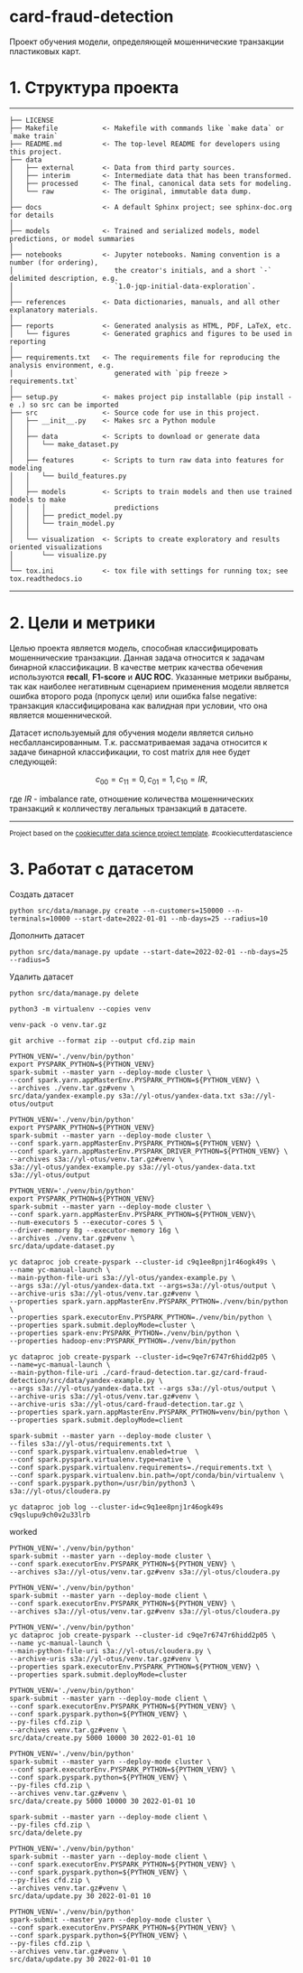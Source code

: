 card-fraud-detection
==============================

Проект обучения модели, определяющей мошеннические транзакции пластиковых карт.

# 1. Структура проекта
------------

    ├── LICENSE
    ├── Makefile           <- Makefile with commands like `make data` or `make train`
    ├── README.md          <- The top-level README for developers using this project.
    ├── data
    │   ├── external       <- Data from third party sources.
    │   ├── interim        <- Intermediate data that has been transformed.
    │   ├── processed      <- The final, canonical data sets for modeling.
    │   └── raw            <- The original, immutable data dump.
    │
    ├── docs               <- A default Sphinx project; see sphinx-doc.org for details
    │
    ├── models             <- Trained and serialized models, model predictions, or model summaries
    │
    ├── notebooks          <- Jupyter notebooks. Naming convention is a number (for ordering),
    │                         the creator's initials, and a short `-` delimited description, e.g.
    │                         `1.0-jqp-initial-data-exploration`.
    │
    ├── references         <- Data dictionaries, manuals, and all other explanatory materials.
    │
    ├── reports            <- Generated analysis as HTML, PDF, LaTeX, etc.
    │   └── figures        <- Generated graphics and figures to be used in reporting
    │
    ├── requirements.txt   <- The requirements file for reproducing the analysis environment, e.g.
    │                         generated with `pip freeze > requirements.txt`
    │
    ├── setup.py           <- makes project pip installable (pip install -e .) so src can be imported
    ├── src                <- Source code for use in this project.
    │   ├── __init__.py    <- Makes src a Python module
    │   │
    │   ├── data           <- Scripts to download or generate data
    │   │   └── make_dataset.py
    │   │
    │   ├── features       <- Scripts to turn raw data into features for modeling
    │   │   └── build_features.py
    │   │
    │   ├── models         <- Scripts to train models and then use trained models to make
    │   │   │                 predictions
    │   │   ├── predict_model.py
    │   │   └── train_model.py
    │   │
    │   └── visualization  <- Scripts to create exploratory and results oriented visualizations
    │       └── visualize.py
    │
    └── tox.ini            <- tox file with settings for running tox; see tox.readthedocs.io


--------
# 2. Цели и метрики

Целью проекта является модель, способная классифицировать мошеннические транзакции. 
Данная задача относится к задачам бинарной классификации.
В качестве метрик качества обечения используются **recall**, **F1-score** и **AUC ROC**. 
Указанные метрики выбраны, так как наиболее негативным сценарием применения модели является ошибка второго рода (пропуск цели) или ошибка false negative: транзакция классифицирована как валидная при условии, что она является мошеннической. 

Датасет используемый для обучения модели является сильно несбаллансированным. 
Т.к. рассматриваемая задача относится к задаче бинарной классификации, то cost matrix для нее будет следующей: 

$$ c_{00} = c_{11} = 0, c_{01} = 1, c_{10} = IR, $$

где $IR$ - imbalance rate, отношение количества мошеннических транзакций к колличеству легальных транзакций в датасете.

--------

<p><small>Project based on the <a target="_blank" href="https://drivendata.github.io/cookiecutter-data-science/">cookiecutter data science project template</a>. #cookiecutterdatascience</small></p>

# 3. Работат с датасетом

Создать датасет
```shell
python src/data/manage.py create --n-customers=150000 --n-terminals=10000 --start-date=2022-01-01 --nb-days=25 --radius=10
```

Дополнить датасет
```shell
python src/data/manage.py update --start-date=2022-02-01 --nb-days=25 --radius=5
```

Удалить датасет
```shell
python src/data/manage.py delete
```

```shell
python3 -m virtualenv --copies venv
```

```shell
venv-pack -o venv.tar.gz
```

```shell
git archive --format zip --output cfd.zip main
```

```shell
PYTHON_VENV='./venv/bin/python'
export PYSPARK_PYTHON=${PYTHON_VENV}
spark-submit --master yarn --deploy-mode cluster \
--conf spark.yarn.appMasterEnv.PYSPARK_PYTHON=${PYTHON_VENV} \
--archives ./venv.tar.gz#venv \
src/data/yandex-example.py s3a://yl-otus/yandex-data.txt s3a://yl-otus/output
```

```shell
PYTHON_VENV='./venv/bin/python'
export PYSPARK_PYTHON=${PYTHON_VENV}
spark-submit --master yarn --deploy-mode cluster \
--conf spark.yarn.appMasterEnv.PYSPARK_PYTHON=${PYTHON_VENV} \
--conf spark.yarn.appMasterEnv.PYSPARK_DRIVER_PYTHON=${PYTHON_VENV} \
--archives s3a://yl-otus/venv.tar.gz#venv \
s3a://yl-otus/yandex-example.py s3a://yl-otus/yandex-data.txt s3a://yl-otus/output
```

```shell
PYTHON_VENV='./venv/bin/python'
export PYSPARK_PYTHON=${PYTHON_VENV}
spark-submit --master yarn --deploy-mode cluster \
--conf spark.yarn.appMasterEnv.PYSPARK_PYTHON=${PYTHON_VENV}\
--num-executors 5 --executor-cores 5 \
--driver-memory 8g --executor-memory 16g \
--archives ./venv.tar.gz#venv \
src/data/update-dataset.py
```

```shell
yc dataproc job create-pyspark --cluster-id c9q1ee8pnj1r46ogk49s \
--name yc-manual-launch \
--main-python-file-uri s3a://yl-otus/yandex-example.py \
--args s3a://yl-otus/yandex-data.txt --args=s3a://yl-otus/output \
--archive-uris s3a://yl-otus/venv.tar.gz#venv \
--properties spark.yarn.appMasterEnv.PYSPARK_PYTHON=./venv/bin/python \
--properties spark.executorEnv.PYSPARK_PYTHON=./venv/bin/python \
--properties spark.submit.deployMode=cluster \
--properties spark-env:PYSPARK_PYTHON=./venv/bin/python \
--properties hadoop-env:PYSPARK_PYTHON=./venv/bin/python
```

```shell
yc dataproc job create-pyspark --cluster-id=c9qe7r6747r6hidd2p05 \
--name=yc-manual-launch \
--main-python-file-uri ./card-fraud-detection.tar.gz/card-fraud-detection/src/data/yandex-example.py \
--args s3a://yl-otus/yandex-data.txt --args s3a://yl-otus/output \
--archive-uris s3a://yl-otus/venv.tar.gz#venv \
--archive-uris s3a://yl-otus/card-fraud-detection.tar.gz \
--properties spark.yarn.appMasterEnv.PYSPARK_PYTHON=venv/bin/python \
--properties spark.submit.deployMode=client
```

```shell
spark-submit --master yarn --deploy-mode cluster \
--files s3a://yl-otus/requirements.txt \
--conf spark.pyspark.virtualenv.enabled=true  \
--conf spark.pyspark.virtualenv.type=native \
--conf spark.pyspark.virtualenv.requirements=./requirements.txt \
--conf spark.pyspark.virtualenv.bin.path=/opt/conda/bin/virtualenv \
--conf spark.pyspark.python=/usr/bin/python3 \
s3a://yl-otus/cloudera.py
```

```shell
yc dataproc job log --cluster-id=c9q1ee8pnj1r46ogk49s c9qslupu9ch0v2u33lrb
```

worked

```shell
PYTHON_VENV='./venv/bin/python'
spark-submit --master yarn --deploy-mode cluster \
--conf spark.executorEnv.PYSPARK_PYTHON=${PYTHON_VENV} \
--archives s3a://yl-otus/venv.tar.gz#venv s3a://yl-otus/cloudera.py
```

```shell
PYTHON_VENV='./venv/bin/python'
spark-submit --master yarn --deploy-mode client \
--conf spark.executorEnv.PYSPARK_PYTHON=${PYTHON_VENV} \
--archives s3a://yl-otus/venv.tar.gz#venv s3a://yl-otus/cloudera.py
```

```shell
PYTHON_VENV='./venv/bin/python'
yc dataproc job create-pyspark --cluster-id c9qe7r6747r6hidd2p05 \
--name yc-manual-launch \
--main-python-file-uri s3a://yl-otus/cloudera.py \
--archive-uris s3a://yl-otus/venv.tar.gz#venv \
--properties spark.executorEnv.PYSPARK_PYTHON=${PYTHON_VENV} \
--properties spark.submit.deployMode=cluster
```

```shell
PYTHON_VENV='./venv/bin/python'
spark-submit --master yarn --deploy-mode client \
--conf spark.executorEnv.PYSPARK_PYTHON=${PYTHON_VENV} \
--conf spark.pyspark.python=${PYTHON_VENV} \
--py-files cfd.zip \
--archives venv.tar.gz#venv \
src/data/create.py 5000 10000 30 2022-01-01 10
```

```shell
PYTHON_VENV='./venv/bin/python'
spark-submit --master yarn --deploy-mode cluster \
--conf spark.executorEnv.PYSPARK_PYTHON=${PYTHON_VENV} \
--conf spark.pyspark.python=${PYTHON_VENV} \
--py-files cfd.zip \
--archives venv.tar.gz#venv \
src/data/create.py 5000 10000 30 2022-01-01 10
```

```shell
spark-submit --master yarn --deploy-mode client \
--py-files cfd.zip \
src/data/delete.py
```

```shell
PYTHON_VENV='./venv/bin/python'
spark-submit --master yarn --deploy-mode client \
--conf spark.executorEnv.PYSPARK_PYTHON=${PYTHON_VENV} \
--conf spark.pyspark.python=${PYTHON_VENV} \
--py-files cfd.zip \
--archives venv.tar.gz#venv \
src/data/update.py 30 2022-01-01 10
```

```shell
PYTHON_VENV='./venv/bin/python'
spark-submit --master yarn --deploy-mode cluster \
--conf spark.executorEnv.PYSPARK_PYTHON=${PYTHON_VENV} \
--conf spark.pyspark.python=${PYTHON_VENV} \
--py-files cfd.zip \
--archives venv.tar.gz#venv \
src/data/update.py 30 2022-01-01 10
```
